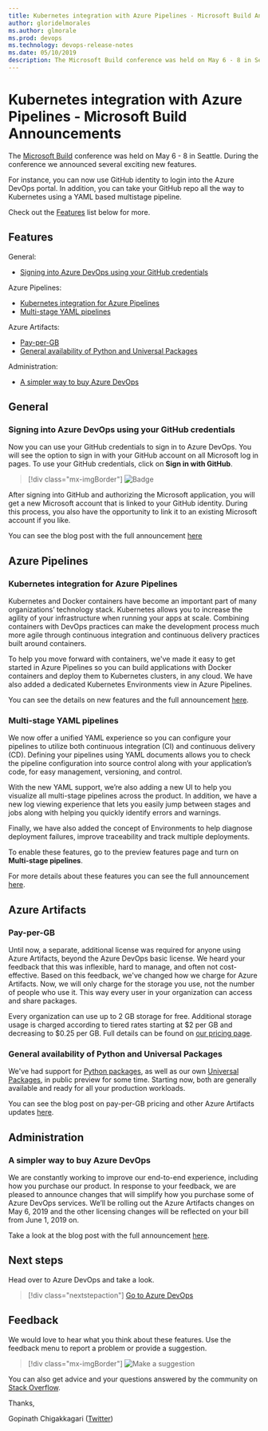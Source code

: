 ```yaml
---
title: Kubernetes integration with Azure Pipelines - Microsoft Build Announcements
author: gloridelmorales
ms.author: glmorale
ms.prod: devops
ms.technology: devops-release-notes
ms.date: 05/10/2019
description: The Microsoft Build conference was held on May 6 - 8 in Seattle.
---
```


# Kubernetes integration with Azure Pipelines - Microsoft Build Announcements

The [Microsoft Build](https://www.microsoft.com/en-us/build) conference was held on May 6 - 8 in Seattle.  During the conference we announced several exciting new features. 

For instance, you can now use GitHub identity to login into the Azure DevOps portal. In addition, you can take your GitHub repo all the way to Kubernetes using a YAML based multistage pipeline. 

Check out the [Features](#features) list below for more.

## Features

General:

- [Signing into Azure DevOps using your GitHub credentials](#signing-into-azure-devops-using-your-github-credentials)

Azure Pipelines:

- [Kubernetes integration for Azure Pipelines](#kubernetes-integration-for-azure-pipelines)
- [Multi-stage YAML pipelines](#multi-stage-yaml-pipelines)

Azure Artifacts:

- [Pay-per-GB](#pay-per-gb)
- [General availability of Python and Universal Packages](#general-availability-of-python-and-universal-packages)

Administration:

- [A simpler way to buy Azure DevOps](#a-simpler-way-to-buy-azure-devops)

## General

### Signing into Azure DevOps using your GitHub credentials

Now you can use your GitHub credentials to sign in to Azure DevOps. You will see the option to sign in with your GitHub account on all Microsoft log in pages. To use your GitHub credentials, click on **Sign in with GitHub**.

> [!div class="mx-imgBorder"]
![Badge](_img/151_11.png "Azure DevOps sign in page")

After signing into GitHub and authorizing the Microsoft application, you will get a new Microsoft account that is linked to your GitHub identity. During this process, you also have the opportunity to link it to an existing Microsoft account if you like.

You can see the blog post with the full announcement [here](https://devblogs.microsoft.com/devops/signing-into-azure-devops-using-your-github-credentials/)

## Azure Pipelines

### Kubernetes integration for Azure Pipelines

Kubernetes and Docker containers have become an important part of many organizations’ technology stack. Kubernetes allows you to increase the agility of your infrastructure when running your apps at scale. Combining containers with DevOps practices can make the development process much more agile through continuous integration and continuous delivery practices built around containers.

To help you move forward with containers, we've made it easy to get started in Azure Pipelines so you can build applications with Docker containers and deploy them to Kubernetes clusters, in any cloud. We have also added a dedicated Kubernetes Environments view in Azure Pipelines. 

You can see the details on new features and the full announcement [here](https://devblogs.microsoft.com/devops/announcing-kubernetes-integration-for-azure-pipelines/). 

### Multi-stage YAML pipelines

We now offer a unified YAML experience so you can configure your pipelines to utilize both continuous integration (CI) and continuous delivery (CD). Defining your pipelines using YAML documents allows you to check the pipeline configuration into source control along with your application’s code, for easy management, versioning, and control.

With the new YAML support, we’re also adding a new UI to help you visualize all multi-stage pipelines across the product. In addition, we have a new log viewing experience that lets you easily jump between stages and jobs along with helping you quickly identify errors and warnings. 

Finally, we have also added the concept of Environments to help diagnose deployment failures, improve traceability and track multiple deployments.

To enable these features, go to the preview features page and turn on **Multi-stage pipelines**.

For more details about these features you can see the full announcement [here](https://devblogs.microsoft.com/devops/whats-new-with-azure-pipelines/).

## Azure Artifacts

### Pay-per-GB

Until now, a separate, additional license was required for anyone using Azure Artifacts, beyond the Azure DevOps basic license. We heard your feedback that this was inflexible, hard to manage, and often not cost-effective. Based on this feedback, we've changed how we charge for Azure Artifacts. Now, we will only charge for the storage you use, not the number of people who use it. This way every user in your organization can access and share packages.

Every organization can use up to 2 GB storage for free. Additional storage usage is charged according to tiered rates starting at $2 per GB and decreasing to $0.25 per GB. Full details can be found on [our pricing page](https://azure.microsoft.com/en-us/pricing/details/devops/).

### General availability of Python and Universal Packages

We've had support for [Python packages](https://docs.microsoft.com/en-us/azure/devops/artifacts/quickstarts/python-packages), as well as our own [Universal Packages](https://docs.microsoft.com/en-us/azure/devops/artifacts/quickstarts/universal-packages), in public preview for some time. Starting now, both are generally available and ready for all your production workloads.

You can see the blog post on pay-per-GB pricing and other Azure Artifacts updates [here](https://devblogs.microsoft.com/devops/pay-per-gb-azure-artifacts/).

## Administration

### A simpler way to buy Azure DevOps

We are constantly working to improve our end-to-end experience, including how you purchase our product. In response to your feedback, we are pleased to announce changes that will simplify how you purchase some of Azure DevOps services. We’ll be rolling out the Azure Artifacts changes on May 6, 2019 and the other licensing changes will be reflected on your bill from June 1, 2019 on.

Take a look at the blog post with the full announcement [here](https://devblogs.microsoft.com/devops/a-simpler-way-to-buy-azure-devops/). 

## Next steps

Head over to Azure DevOps and take a look.

> [!div class="nextstepaction"]
> [Go to Azure DevOps](http://go.microsoft.com/fwlink/?LinkId=307137&campaign=o~msft~docs~product-vsts~release-notes)

## Feedback

We would love to hear what you think about these features. Use the feedback menu to report a problem or provide a suggestion.

> [!div class="mx-imgBorder"]
![Make a suggestion](_img/150_32.png)

You can also get advice and your questions answered by the community on [Stack Overflow](https://stackoverflow.com/questions/tagged/azure-devops).

Thanks,

Gopinath Chigakkagari ([Twitter](https://twitter.com/gopinach))
